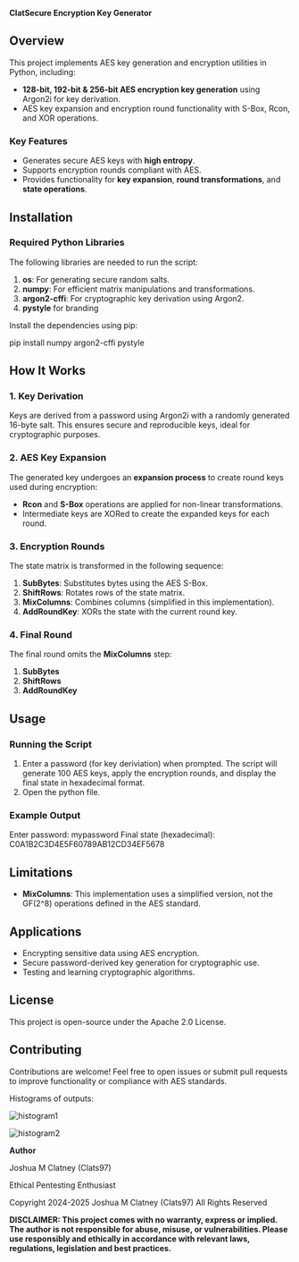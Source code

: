 **ClatSecure Encryption Key Generator**

## Overview
This project implements AES key generation and encryption utilities in Python, including:
- **128-bit, 192-bit & 256-bit AES encryption key generation** using Argon2i for key derivation.
- AES key expansion and encryption round functionality with S-Box, Rcon, and XOR operations.

### Key Features
- Generates secure AES keys with **high entropy**.
- Supports encryption rounds compliant with AES.
- Provides functionality for **key expansion**, **round transformations**, and **state operations**.

## Installation

### Required Python Libraries
The following libraries are needed to run the script:
1. **os**: For generating secure random salts.
2. **numpy**: For efficient matrix manipulations and transformations.
3. **argon2-cffi**: For cryptographic key derivation using Argon2.
4. **pystyle** for branding

Install the dependencies using pip:

pip install numpy argon2-cffi pystyle

## How It Works

### 1. Key Derivation
Keys are derived from a password using Argon2i with a randomly generated 16-byte salt.
This ensures secure and reproducible keys, ideal for cryptographic purposes.

### 2. AES Key Expansion
The generated key undergoes an **expansion process** to create round keys used during encryption:
- **Rcon** and **S-Box** operations are applied for non-linear transformations.
- Intermediate keys are XORed to create the expanded keys for each round.

### 3. Encryption Rounds
The state matrix is transformed in the following sequence:
1. **SubBytes**: Substitutes bytes using the AES S-Box.
2. **ShiftRows**: Rotates rows of the state matrix.
3. **MixColumns**: Combines columns (simplified in this implementation).
4. **AddRoundKey**: XORs the state with the current round key.

### 4. Final Round
The final round omits the **MixColumns** step:
1. **SubBytes**
2. **ShiftRows**
3. **AddRoundKey**

## Usage

### Running the Script
1. Enter a password (for key deriviation) when prompted. The script will generate 100 AES keys, apply the encryption rounds, and display the final state in hexadecimal format.
2. Open the python file.

### Example Output
Enter password: mypassword
Final state (hexadecimal):
C0A1B2C3D4E5F60789AB12CD34EF5678


## Limitations
- **MixColumns**: This implementation uses a simplified version, not the GF(2^8) operations defined in the AES standard.

## Applications
- Encrypting sensitive data using AES encryption.
- Secure password-derived key generation for cryptographic use.
- Testing and learning cryptographic algorithms.

## License
This project is open-source under the Apache 2.0 License.


## Contributing
Contributions are welcome! Feel free to open issues or submit pull requests to improve functionality or compliance with AES standards.

Histograms of outputs:

![histogram1](https://github.com/user-attachments/assets/6dab58b4-ec22-49ea-b6a5-8729ae4c398e)


![histogram2](https://github.com/user-attachments/assets/842ed410-c6d5-48bc-a733-cbf568d981b4)

**Author**

Joshua M Clatney (Clats97)

Ethical Pentesting Enthusiast

Copyright 2024-2025 Joshua M Clatney (Clats97) All Rights Reserved

**DISCLAIMER: This project comes with no warranty, express or implied. The author is not responsible for abuse, misuse, or vulnerabilities. Please use responsibly and ethically in accordance with relevant laws, regulations, legislation and best practices.**
